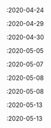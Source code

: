  :2020-04-24

 :2020-04-29

 :2020-04-30

 :2020-05-05

 :2020-05-07

 :2020-05-08

 :2020-05-08

 :2020-05-13

 :2020-05-13


